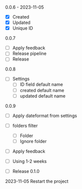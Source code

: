 

0.0.6 - 2023-11-05
- [x] Created
- [x] Updated
- [x] Unique ID

0.0.7
- [ ] Apply feedback
- [ ] Release pipeline
- [ ] Release

0.0.8
- [ ] Settings
	- [ ] ID field default name 
	- [ ] created default name
	- [ ] updated default name

0.0.9
- [ ] Apply dateformat from settings
- [ ] folders filter
	- [ ] Folder
	- [ ] Ignore folder
- [ ] Apply feedback
- [ ] Using 1-2 weeks
- [ ] Release 0.1.0


2023-11-05 Restart the project